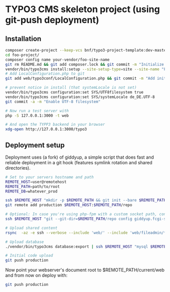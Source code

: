 # TYPO3 CMS skeleton project (using git-push deployment)

## Installation

```sh
composer create-project --keep-vcs bnf/typo3-project-template:dev-master foo-project
cd foo-project/
composer config name your-vendor/foo-site-name
git rm README.md && git add composer.lock && git commit -m "Initialize foo-project"
vendor/bin/typo3cms install:setup --site-setup-type=site --site-name "Foo Site"
# Add LocalConfiguration.php to git
git add web/typo3conf/LocalConfiguration.php && git commit -m "Add initial configuration"

# prevent notice in install (that systemLocale is not set)
vendor/bin/typo3cms configuration:set SYS/UTF8filesystem true
vendor/bin/typo3cms configuration:set SYS/systemLocale de_DE.UTF-8
git commit -a -m "Enable UTF-8 filesystem"

# Now run a test server with
php -S 127.0.0.1:3000 -t web

# And open the TYPP3 backend in your browser
xdg-open http://127.0.0.1:3000/typo3
```

## Deployment setup

Deployment uses (a fork) of giddyup, a simple script that does fast
and reliable deployment in a git hook (features symlink rotation and shared directories).

```sh
# Set to your servers hostname and path
REMOTE_HOST=user@remotehost
REMOTE_PATH=path/to/root
REMOTE_DB=whatever_prod

ssh $REMOTE_HOST "mkdir -p $REMOTE_PATH && git init --bare $REMOTE_PATH/repo && curl -s https://raw.githubusercontent.com/bnf/giddyup/master/update-hook > $REMOTE_PATH/repo/hooks/update && chmod +x $REMOTE_PATH/repo/hooks/update"
git remote add production $REMOTE_HOST:$REMOTE_PATH/repo

# Optional: In case you're using php-fpm with a custom socket path, configure the hook to use the correct fpm socket
ssh $REMOTE_HOST "git --git-dir=$REMOTE_PATH/repo config giddyup.fcgi-socket /run/php70-fpm-foo.sock"

# Upload shared content
rsync  -az -e ssh --verbose --include 'web/' --include 'web/fileadmin/***' --include='web/uploads/***' --exclude='*' ./ $REMOTE_HOST:$REMOTE_PATH/shared/

# Upload database
./vendor/bin/typo3cms database:export | ssh $REMOTE_HOST "mysql $REMOTE_DB"

# Initial code upload
git push production
```

Now point your webserver's document root to $REMOTE\_PATH/current/web and from now on deploy with:

```sh
git push production
```
